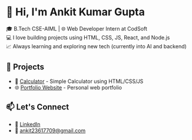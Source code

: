# 👋 Hi, I'm Ankit Kumar Gupta

🎓 B.Tech CSE-AIML | 🌐 Web Developer Intern at CodSoft  
💻 I love building projects using HTML, CSS, JS, React, and Node.js  
📈 Always learning and exploring new tech (currently into AI and backend)  

## 🚀 Projects
- 🧮 [Calculator](https://github.com/your_repo) - Simple Calculator using HTML/CSS/JS
- 🌐 [Portfolio Website](https://github.com/your_repo) - Personal web portfolio

## 📫 Let's Connect
- 🔗 [LinkedIn](https://linkedin.com/in/yourprofile)
- 📧 ankit23617709@gmail.com
